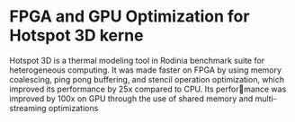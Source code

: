 # FPGA and GPU Optimization for Hotspot 3D kerne
Hotspot 3D is a thermal modeling tool in Rodinia
benchmark suite for heterogeneous computing. It was made faster on FPGA by using memory coalescing, ping pong
buffering, and stencil operation optimization, which improved its performance by 25x compared to CPU. Its performance was improved by 100x on GPU through the use of shared memory and multi-streaming optimizations
